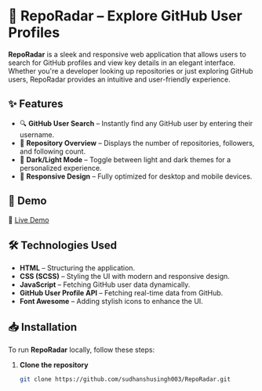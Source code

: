 # 🚀 RepoRadar – Explore GitHub User Profiles  

**RepoRadar** is a sleek and responsive web application that allows users to search for GitHub profiles and view key details in an elegant interface. Whether you're a developer looking up repositories or just exploring GitHub users, RepoRadar provides an intuitive and user-friendly experience.  

## ✨ Features  

- 🔍 **GitHub User Search** – Instantly find any GitHub user by entering their username.  
- 📂 **Repository Overview** – Displays the number of repositories, followers, and following count.  
- 🎨 **Dark/Light Mode** – Toggle between light and dark themes for a personalized experience.  
- 📱 **Responsive Design** – Fully optimized for desktop and mobile devices.  

## 🎥 Demo  

🔗 [Live Demo](https://your-live-demo-link.com)  

## 🛠 Technologies Used  

- **HTML** – Structuring the application.  
- **CSS (SCSS)** – Styling the UI with modern and responsive design.  
- **JavaScript** – Fetching GitHub user data dynamically.  
- **GitHub User Profile API** – Fetching real-time data from GitHub.  
- **Font Awesome** – Adding stylish icons to enhance the UI.  

## 📥 Installation  

To run **RepoRadar** locally, follow these steps:  

1. **Clone the repository**  
   ```bash
   git clone https://github.com/sudhanshusingh003/RepoRadar.git
